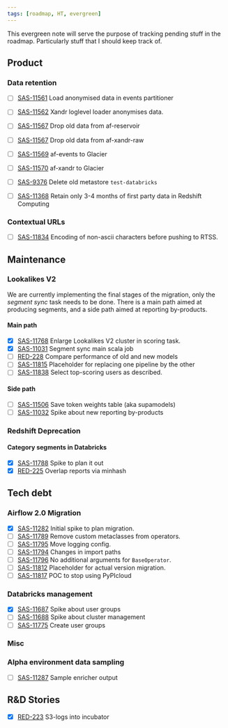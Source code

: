 ```yaml
---
tags: [roadmap, HT, evergreen]
---
```


This evergreen note will serve the purpose of tracking pending stuff in the roadmap. Particularly stuff that I should keep track of.


## Product
### Data retention
- [ ] [SAS-11561](https://hybridtheory.atlassian.net/browse/SAS-11561) Load anonymised data in events partitioner
- [ ] [SAS-11562](https://hybridtheory.atlassian.net/browse/SAS-11562) Xandr loglevel loader anonymises data.
- [ ] [SAS-11567](https://hybridtheory.atlassian.net/browse/SAS-11567) Drop old data from af-reservoir
- [ ] [SAS-11567](https://hybridtheory.atlassian.net/browse/SAS-11567) Drop old data from af-xandr-raw
- [ ] [SAS-11569](https://hybridtheory.atlassian.net/browse/SAS-11569) af-events to Glacier
- [ ] [SAS-11570](https://hybridtheory.atlassian.net/browse/SAS-11570) af-xandr to Glacier

- [ ] [SAS-9376](https://hybridtheory.atlassian.net/browse/SAS-9376) Delete old metastore `test-databricks`
- [ ] [SAS-11368](https://hybridtheory.atlassian.net/browse/SAS-11368) Retain only 3-4 months of first party data in Redshift Computing

### Contextual URLs
- [ ] [SAS-11834](https://hybridtheory.atlassian.net/browse/SAS-11834) Encoding of non-ascii characters before pushing to RTSS.

## Maintenance
### Lookalikes V2
We are currently implementing the final stages of the migration, only the _segment sync_ task needs to be done. There is a main path aimed at producing segments, and a side path aimed at reporting by-products.

#### Main path
- [x] [SAS-11768](https://hybridtheory.atlassian.net/browse/SAS-11768) Enlarge Lookalikes V2 cluster in scoring task.
- [x] [SAS-11031](https://hybridtheory.atlassian.net/browse/SAS-11031) Segment sync main scala job
- [ ] [RED-228](https://hybridtheory.atlassian.net/browse/RED-228) Compare performance of old and new models
- [ ] [SAS-11815](https://hybridtheory.atlassian.net/browse/SAS-11815) Placeholder for replacing one pipeline by the other
- [ ] [SAS-11838](https://hybridtheory.atlassian.net/browse/SAS-11838) Select top-scoring users as described.

#### Side path
- [ ] [SAS-11506](https://hybridtheory.atlassian.net/browse/SAS-11506) Save token weights table (aka supamodels)
- [ ] [SAS-11032](https://hybridtheory.atlassian.net/browse/SAS-11032) Spike about new reporting by-products

### Redshift Deprecation
#### Category segments in Databricks
- [x] [SAS-11788](https://hybridtheory.atlassian.net/browse/SAS-11788) Spike to plan it out
- [x] [RED-225](https://hybridtheory.atlassian.net/browse/RED-225) Overlap reports via minhash

## Tech debt
### Airflow 2.0 Migration
- [x] [SAS-11282](https://hybridtheory.atlassian.net/browse/SAS-11282) Initial spike to plan migration.
- [ ] [SAS-11789](https://hybridtheory.atlassian.net/browse/SAS-11789) Remove custom metaclasses from operators.
- [ ] [SAS-11795](https://hybridtheory.atlassian.net/browse/SAS-11795) Move logging config.
- [ ] [SAS-11794](https://hybridtheory.atlassian.net/browse/SAS-11794) Changes in import paths
- [ ] [SAS-11796](https://hybridtheory.atlassian.net/browse/SAS-11796) No additional arguments for `BaseOperator`.
- [ ] [SAS-11812](https://hybridtheory.atlassian.net/browse/SAS-11812) Placeholder for actual version migration.
- [ ] [SAS-11817](https://hybridtheory.atlassian.net/browse/SAS-11817) POC to stop using PyPIcloud
### Databricks management
- [x] [SAS-11687](https://hybridtheory.atlassian.net/browse/SAS-11687) Spike about user groups
- [ ] [SAS-11688](https://hybridtheory.atlassian.net/browse/SAS-11688) Spike about cluster management
- [ ] [SAS-11775](https://hybridtheory.atlassian.net/browse/SAS-11775) Create user groups

### Misc

### Alpha environment data sampling
- [ ] [SAS-11287](https://hybridtheory.atlassian.net/browse/SAS-11287) Sample enricher output

## R&D Stories
- [x] [RED-223](https://hybridtheory.atlassian.net/browse/RED-223) S3-logs into incubator
